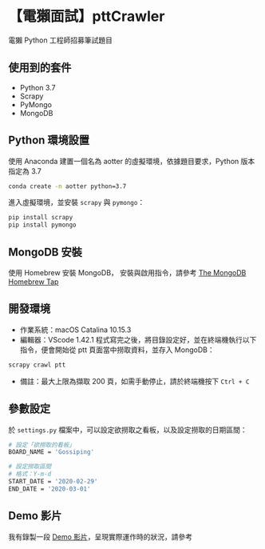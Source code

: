 # 【電獺面試】pttCrawler
電獺 Python 工程師招募筆試題目

## 使用到的套件
- Python 3.7
- Scrapy
- PyMongo
- MongoDB

## Python 環境設置
使用 Anaconda 建置一個名為 aotter 的虛擬環境，依據題目要求，Python 版本指定為 3.7
```bash
conda create -n aotter python=3.7
```

進入虛擬環境，並安裝 `scrapy` 與 `pymongo`：
```bash
pip install scrapy
pip install pymongo
```

## MongoDB 安裝
使用 Homebrew 安裝 MongoDB，
安裝與啟用指令，請參考 [The MongoDB Homebrew Tap](https://github.com/mongodb/homebrew-brew)

## 開發環境
- 作業系統：macOS Catalina 10.15.3
- 編輯器：VScode 1.42.1
程式寫完之後，將目錄設定好，並在終端機執行以下指令，便會開始從 ptt 頁面當中撈取資料，並存入 MongoDB：
```bash
scrapy crawl ptt
```
- 備註：最大上限為擷取 200 頁，如需手動停止，請於終端機按下 `Ctrl + C`

## 參數設定
於 `settings.py` 檔案中，可以設定欲撈取之看板，以及設定撈取的日期區間：
```bash
# 設定「欲撈取的看板」
BOARD_NAME = 'Gossiping'

# 設定撈取區間
# 格式：Y-m-d
START_DATE = '2020-02-29'
END_DATE = '2020-03-01'
```

## Demo 影片
我有錄製一段 [Demo 影片](https://youtu.be/u_8_h_oSHsk)，呈現實際運作時的狀況，請參考
